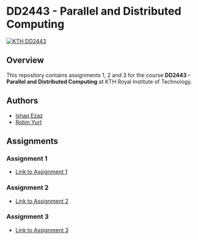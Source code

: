 # DD2443 - Parallel and Distributed Computing

[![KTH DD2443](https://img.shields.io/badge/KTH-DD2443-blue)](https://www.kth.se/student/kurser/kurs/DD2443?l=en)
## Overview
This repository contains assignments 1, 2 and 3 for the course **DD2443 - Parallel and Distributed Computing** at KTH Royal Institute of Technology.

## Authors
- [Ishaq Ezaz](https://github.com/ishaqezaz)
- [Robin Yurt](https://github.com/robinho46)

## Assignments
###  Assignment 1
- [Link to Assignment 1](https://github.com/robinho46/DD2443-Parallel-and-Distributed-Computing/tree/main/Lab1)

### Assignment 2
- [Link to Assignment 2](https://github.com/robinho46/DD2443-Parallel-and-Distributed-Computing/tree/main/Lab2)

### Assignment 3
- [Link to Assignment 3](https://github.com/robinho46/DD2443-Parallel-and-Distributed-Computing/tree/main/Lab3)
